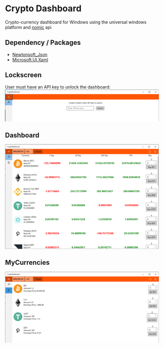 # Crypto Dashboard

Crypto-currency dashboard for Windows using the universal windows platform and [nomic](https://nomics.com/) api

## Dependency / Packages

 - [Newtonsoft_Json](https://www.nuget.org/packages/Newtonsoft.Json/13.0.1-beta1)
 - [Microsoft.UI.Xaml](https://www.nuget.org/packages/Microsoft.UI.Xaml/2.6.0-prerelease.210217002)

## Lockscreen

User must have an API key to unlock the dashboard:
![lockscreen_.png](lockscreen_.png "Lockscreen Image")

## Dashboard

![dashboard_.png](dashboard_.png "Dashboard Image")

## MyCurrencies

![mycurrencies.png](mycurrencies.png "MyCurrencies Image")

